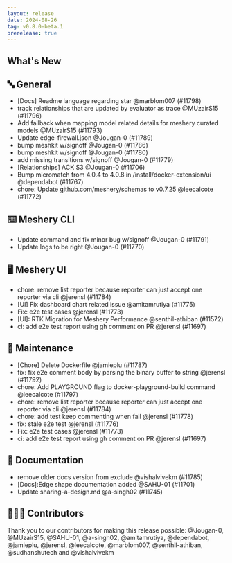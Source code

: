 ```yaml
---
layout: release
date: 2024-08-26
tag: v0.8.0-beta.1
prerelease: true 
---
```


## What's New
## 🔤 General
- [Docs] Readme language regarding star @marblom007 (#11798)
- track relationships that are updated by evaluator as trace @MUzairS15 (#11796)
- Add fallback when mapping model related details for meshery curated models @MUzairS15 (#11793)
- Update edge-firewall.json @Jougan-0 (#11789)
- bump meshkit w/signoff @Jougan-0 (#11786)
- bump meshkit w/signoff @Jougan-0 (#11780)
- add missing transitions w/signoff @Jougan-0 (#11779)
- [Relationships] ACK S3 @Jougan-0 (#11706)
- Bump micromatch from 4.0.4 to 4.0.8 in /install/docker-extension/ui @dependabot (#11767)
- chore: Update github.com/meshery/schemas to v0.7.25 @leecalcote (#11772)

## ⌨️ Meshery CLI

- Update command and fix minor bug w/signoff @Jougan-0 (#11791)
- Update logs to be right @Jougan-0 (#11770)

## 🖥 Meshery UI

- chore: remove list reporter because reporter can just accept one reporter via cli @jerensl (#11784)
- [UI] Fix dashboard chart related issue @amitamrutiya (#11775)
- Fix: e2e test cases @jerensl (#11773)
- [UI]: RTK Migration for Meshery Performance @senthil-athiban (#11572)
- ci: add e2e test report using gh comment on PR @jerensl (#11697)

## 🧰 Maintenance

- [Chore] Delete Dockerfile @jamieplu (#11787)
- fix: fix e2e comment body by parsing the binary buffer to string @jerensl (#11792)
- chore: Add PLAYGROUND flag to docker-playground-build command @leecalcote (#11797)
- chore: remove list reporter because reporter can just accept one reporter via cli @jerensl (#11784)
- chore: add test keep commenting when fail @jerensl (#11778)
- fix: stale e2e test @jerensl (#11776)
- Fix: e2e test cases @jerensl (#11773)
- ci: add e2e test report using gh comment on PR @jerensl (#11697)

## 📖 Documentation

- remove older docs version from exclude @vishalvivekm (#11785)
- [Docs]:Edge shape documentation added @SAHU-01 (#11701)
- Update sharing-a-design.md @a-singh02 (#11745)

## 👨🏽‍💻 Contributors

Thank you to our contributors for making this release possible:
@Jougan-0, @MUzairS15, @SAHU-01, @a-singh02, @amitamrutiya, @dependabot, @jamieplu, @jerensl, @leecalcote, @marblom007, @senthil-athiban, @sudhanshutech and @vishalvivekm
